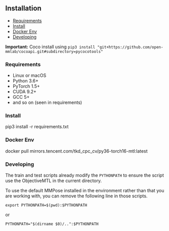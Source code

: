 ## Installation

<!-- TOC -->

- [Requirements](#requirements)
- [Install](#install)
- [Docker Env](#docker-env)
- [Developing](#developing)

<!-- TOC -->

**Important:** Coco install using `pip3 install "git+https://github.com/open-mmlab/cocoapi.git#subdirectory=pycocotools"`

### Requirements

- Linux or macOS
- Python 3.6+
- PyTorch 1.5+
- CUDA 9.2+
- GCC 5+
- and so on (seen in requirements)

### Install

pip3 install -r requirements.txt

### Docker Env
docker pull mirrors.tencent.com/tkd_cpc_cv/py36-torch16-mtl:latest

### Developing

The train and test scripts already modify the `PYTHONPATH` to ensure the script use the ObjectiveMTL in the current directory.

To use the default MMPose installed in the environment rather than that you are working with, you can remove the following line in those scripts.

```shell
export PYTHONPATH=$(pwd):$PYTHONPATH
```
or

```shell
PYTHONPATH="$(dirname $0)/..":$PYTHONPATH
```
